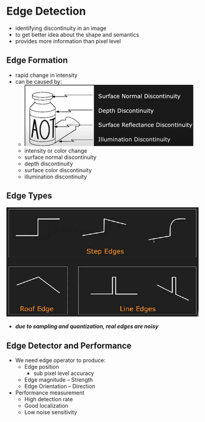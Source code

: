 # Edge Detection

- identifying discontinuity in an image
- to get better idea about the shape and semantics
- provides more information than pixel level

## Edge Formation

- rapid change in intensity
- can be caused by:
  - ![](/assets/images/2022-01-30-10-37-43.png)
  - intensity or color change
  - surface normal discontinuity
  - depth discontinuity
  - surface color discontinuity
  - illumination discontinuity

## Edge Types

![](/assets/images/2022-01-30-10-45-04.png)
- **_due to sampling and quantization, real edges are noisy_**

## Edge Detector and Performance

- We need edge operator to produce:
  - Edge position
    - sub pixel level accuracy
  - Edge magnitude – Strength
  - Edge Orientation – Direction
- Performance measurement
  - High detection rate
  - Good localization
  - Low noise sensitivity